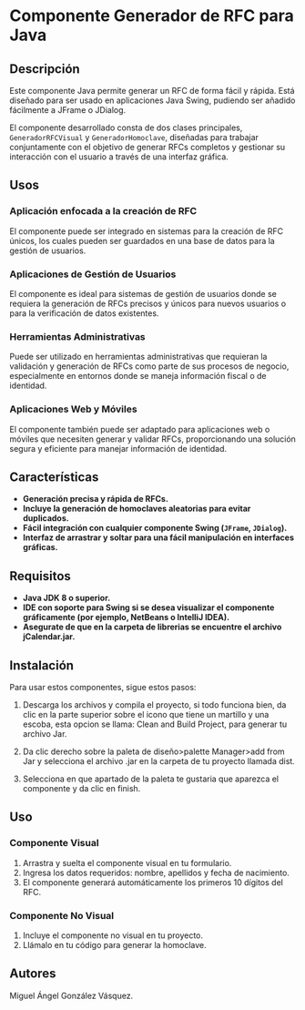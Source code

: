 # Componente Generador de RFC para Java

## Descripción

Este componente Java permite generar un RFC de forma fácil y rápida. Está diseñado para ser usado en aplicaciones Java Swing, pudiendo ser añadido fácilmente a JFrame o JDialog.

El componente desarrollado consta de dos clases principales, `GeneradorRFCVisual` y `GeneradorHomoclave`, diseñadas para trabajar conjuntamente con el objetivo de generar RFCs completos y gestionar su interacción con el usuario a través de una interfaz gráfica.

## Usos

### Aplicación enfocada a la creación de RFC
El componente puede ser integrado en sistemas para la creación de RFC únicos, los cuales pueden ser guardados en una base de datos para la gestión de usuarios.

### Aplicaciones de Gestión de Usuarios
El componente es ideal para sistemas de gestión de usuarios donde se requiera la generación de RFCs precisos y únicos para nuevos usuarios o para la verificación de datos existentes.

### Herramientas Administrativas
Puede ser utilizado en herramientas administrativas que requieran la validación y generación de RFCs como parte de sus procesos de negocio, especialmente en entornos donde se maneja información fiscal o de identidad.

### Aplicaciones Web y Móviles
El componente también puede ser adaptado para aplicaciones web o móviles que necesiten generar y validar RFCs, proporcionando una solución segura y eficiente para manejar información de identidad.

## Características

- **Generación precisa y rápida de RFCs.**
- **Incluye la generación de homoclaves aleatorias para evitar duplicados.**
- **Fácil integración con cualquier componente Swing (`JFrame`, `JDialog`).**
- **Interfaz de arrastrar y soltar para una fácil manipulación en interfaces gráficas.**

## Requisitos

- **Java JDK 8 o superior.**
- **IDE con soporte para Swing si se desea visualizar el componente gráficamente (por ejemplo, NetBeans o IntelliJ IDEA).**
- **Asegurate de que en la carpeta de librerias se encuentre el archivo jCalendar.jar.**

## Instalación

Para usar estos componentes, sigue estos pasos:

1. Descarga los archivos y compila el proyecto, si todo funciona bien, da clic en la parte superior sobre el icono que tiene un martillo y una escoba, esta opcion se llama: Clean and Build Project, para generar tu archivo Jar.

2. Da clic derecho sobre la paleta de diseño>palette Manager>add from Jar y selecciona el archivo .jar en la carpeta de tu proyecto llamada dist.

3. Selecciona en que apartado de la paleta te gustaria que aparezca el componente y da clic en finish.

## Uso

### Componente Visual

1. Arrastra y suelta el componente visual en tu formulario.
2. Ingresa los datos requeridos: nombre, apellidos y fecha de nacimiento.
3. El componente generará automáticamente los primeros 10 dígitos del RFC.

### Componente No Visual

1. Incluye el componente no visual en tu proyecto.
2. Llámalo en tu código para generar la homoclave.

## Autores

Miguel Ángel González Vásquez.
